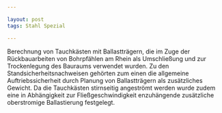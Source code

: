```yaml
---

layout: post
tags: Stahl Spezial

---
```


Berechnung von Tauchkästen mit Ballastträgern, die im Zuge der Rückbauarbeiten von Bohrpfählen am Rhein als Umschließung und zur Trockenlegung des
Bauraums verwendet wurden. Zu den Standsicherheitsnachweisen gehörten zum einen die allgemeine Auftriebssicherheit durch Planung von Ballastträgern als zusätzliches Gewicht. Da die Tauchkästen stirnseitig angeströmt werden wurde zudem eine in Abhängigkeit zur Fließgeschwindigkeit enzuhängende zusätzliche oberstromige Ballastierung festgelegt.

